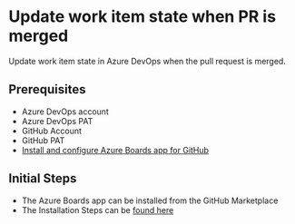 # Update work item state when PR is merged

Update work item state in Azure DevOps when the pull request is merged. 

## Prerequisites

- Azure DevOps account
- Azure DevOps PAT
- GitHub Account
- GitHub PAT
- [Install and configure Azure Boards app for GitHub](https://docs.microsoft.com/en-us/azure/devops/boards/github/install-github-app?view=azure-devops)

## Initial Steps

- The Azure Boards app can be installed from the GitHub Marketplace
- The Installation Steps can be [found here](https://docs.microsoft.com/en-us/azure/devops/boards/github/install-github-app?view=azure-devops)



